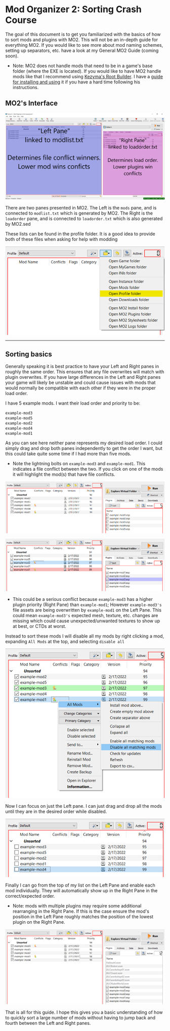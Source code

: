 # Mod Organizer 2: Sorting Crash Course

The goal of this document is to get you familiarized with the basics of how to sort mods and plugins with MO2. This will not be an in-depth guide for everything MO2. If you would like to see more about mod naming schemes, setting up separators, etc. have a look at my General MO2 Guide (coming soon).

  - Note: MO2 does not handle mods that need to be in a game's base folder (where the EXE is located). If you would like to have MO2 handle mods like that I recommend using [Kezyma's Root Builder](https://www.nexusmods.com/skyrimspecialedition/mods/31720). I have a [guide for installing and using](./mo2-rootbuilder.md) it if you have a hard time following his instructions.

## MO2's Interface

![MO2 Panes](./images/mo2-panes.png)

  There are two panes presented in MO2. The Left is the `mods` pane, and is connected to `modlist.txt` which is generated by MO2. The Right is the `loadorder` pane, and is connected to `loadorder.txt` which is also generated by MO2.sed               
  
  These lists can be found in the profile folder. It is a good idea to provide both of these files when asking for help with modding

   ![Profile Folder](./images/mo2-profile.png) 

---

## Sorting basics

Generally speaking it is best practice to have your Left and Right panes in roughly the same order. This ensures that any file overwrites will match with plugin overwrites. If you have large differences in the Left and Right panes your game will likely be unstable and could cause issues with mods that would normally be compatible with each other if they were in the proper load order.

I have 5 example mods. I want their load order and priority to be:

```
example-mod3
example-mod5
example-mod2
example-mod4
example-mod1
```
As you can see here neither pane represents my desired load order. I could simply drag and drop both panes independently to get the order I want, but this could take quite some time if I had more than five mods.

  - Note the lightning bolts on `example-mod3` and `example-mod1`. This indicates a file conflict between the two. If you click on one of the mods it will highlight the mod(s) that have file conflicts.

![Example01](./images/mo2-example01.png)
   
![Example02](./images/mo2-example02.png)

  - This could be a serious conflict because `example-mod3` has a higher plugin priority (Right Pane) than `example-mod1`; However `example-mod3's` file assets are being overwritten by `example-mod1` on the Left Pane. This could mean `example-mod3's` expected mesh, texture, etc. changes are missing which could cause unexpected/unwanted textures to show up at best, or CTDs at worst.

Instead to sort these mods I will disable all my mods by right clicking a mod, expanding `All Mods` at the top, and selecting `disable all`

   ![Example03](./images/mo2-example03.png)

Now I can focus on just the Left pane. I can just drag and drop all the mods until they are in the desired order while disabled. 

   ![Example04](./images/mo2-example04.png)

Finally I can go from the top of my list on the Left Pane and enable each mod individually. They will automatically show up in the Right Pane in the correct/expected order.

  - Note: mods with multiple plugins may require some additional rearranging in the Right Pane. If this is the case ensure the mod's position in the Left Pane roughly matches the position of the lowest plugin on the Right Pane.

![Example05](./images/mo2-example05.png)

That is all for this guide. I hope this gives you a basic understanding of how to quickly sort a large number of mods without having to jump back and fourth between the Left and Right panes.
